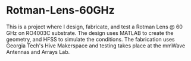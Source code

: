 # Rotman-Lens-60GHz
This is a project where I design, fabricate, and test a Rotman Lens @ 60 GHz on RO4003C substrate. The design uses MATLAB to create the geometry, and HFSS to simulate the conditions. The fabrication uses Georgia Tech's Hive Makerspace and testing takes place at the mmWave Antennas and Arrays Lab.
